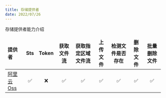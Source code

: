 ```yaml
---
title: 存储提供者
date: 2022/07/26
---
```


存储提供者能力介绍

|  提供者   | Sts  |  Token  | 获取文件流 | 获取指定区域文件流 | 上传文件 | 检测文件是否存在 | 删除文件 | 批量删除文件 |
| :----| :----: |:----: |:----: |:----: |:----: |:----: |:----: |:----: |
| [阿里云Oss](/Framework/contribs/support-storage/oss)  | ✅ | ❌ | ✅ | ✅ | ✅ | ✅ | ✅ | ✅ |

<style>
td, th {
   border: none!important;
}
</style>